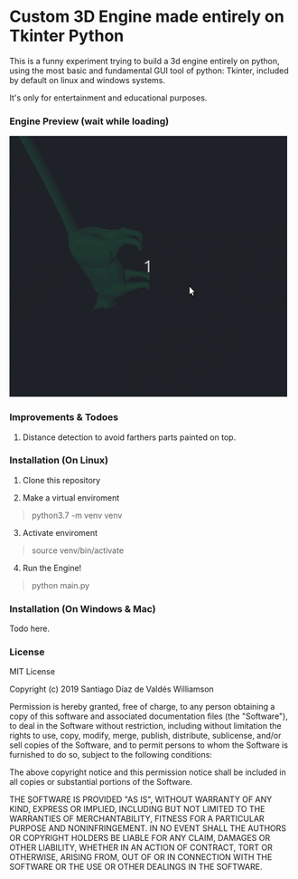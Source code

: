 # Custom 3D Engine made entirely on Tkinter Python

This is a funny experiment trying to build a 3d engine entirely on python, using the most basic and fundamental GUI tool of python: Tkinter, included by default on linux and windows systems.

It's only for entertainment and educational purposes.

### Engine Preview (wait while loading)

![Cat Attack](https://github.com/stgoddv/3d-engine-python/blob/master/static/CatAttack.gif?raw=true)

### Improvements & Todoes

1. Distance detection to avoid farthers parts painted on top.

### Installation (On Linux)

1. Clone this repository

2. Make a virtual enviroment

> python3.7 -m venv venv

3. Activate enviroment

> source venv/bin/activate

4. Run the Engine!

> python main.py

### Installation (On Windows & Mac)

Todo here.

### License

MIT License

Copyright (c) 2019 Santiago Díaz de Valdés Williamson

Permission is hereby granted, free of charge, to any person obtaining a copy
of this software and associated documentation files (the "Software"), to deal
in the Software without restriction, including without limitation the rights
to use, copy, modify, merge, publish, distribute, sublicense, and/or sell
copies of the Software, and to permit persons to whom the Software is
furnished to do so, subject to the following conditions:

The above copyright notice and this permission notice shall be included in all
copies or substantial portions of the Software.

THE SOFTWARE IS PROVIDED "AS IS", WITHOUT WARRANTY OF ANY KIND, EXPRESS OR
IMPLIED, INCLUDING BUT NOT LIMITED TO THE WARRANTIES OF MERCHANTABILITY,
FITNESS FOR A PARTICULAR PURPOSE AND NONINFRINGEMENT. IN NO EVENT SHALL THE
AUTHORS OR COPYRIGHT HOLDERS BE LIABLE FOR ANY CLAIM, DAMAGES OR OTHER
LIABILITY, WHETHER IN AN ACTION OF CONTRACT, TORT OR OTHERWISE, ARISING FROM,
OUT OF OR IN CONNECTION WITH THE SOFTWARE OR THE USE OR OTHER DEALINGS IN THE
SOFTWARE.
